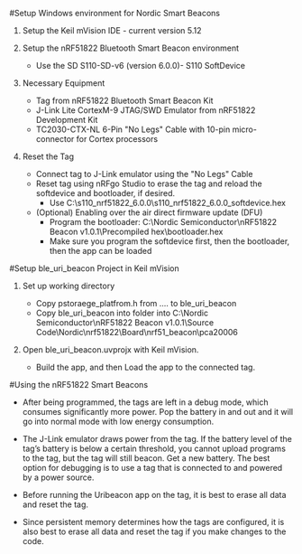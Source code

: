 #Setup Windows environment for Nordic Smart Beacons
1. Setup the Keil mVision IDE - current version 5.12
2. Setup the nRF51822 Bluetooth Smart Beacon environment
	* Use the SD S110-SD-v6 (version 6.0.0)- S110 SoftDevice
3. Necessary Equipment
 	* Tag from nRF51822 Bluetooth Smart Beacon Kit
	* J-Link Lite CortexM-9 JTAG/SWD Emulator from nRF51822 Development Kit
	* TC2030-CTX-NL 6-Pin "No Legs" Cable with 10-pin micro-connector for Cortex processors


4. Reset the Tag

	* Connect tag to J-Link emulator using the "No Legs" Cable
	* Reset tag using nRFgo Studio to erase the tag and reload the softdevice and bootloader, if desired. 
		* Use C:\s110_nrf51822_6.0.0\s110_nrf51822_6.0.0_softdevice.hex
	* (Optional) Enabling over the air direct firmware update (DFU)
		* Program the bootloader: C:\Nordic Semiconductor\nRF51822 Beacon v1.0.1\Precompiled hex\bootloader.hex
		* Make sure you program the softdevice first, then the bootloader, then the app can be loaded


#Setup ble_uri_beacon Project in Keil mVision

1. Set up working directory

	* Copy pstoraege_platfrom.h from .... to ble_uri_beacon
	* Copy ble_uri_beacon into folder into
C:\Nordic Semiconductor\nRF51822 Beacon v1.0.1\Source Code\Nordic\nrf51822\Board\nrf51_beacon\pca20006

2. Open ble_uri_beacon.uvprojx with Keil mVision. 
	* Build the app, and then Load the app to the connected tag.

#Using the nRF51822 Smart Beacons 

* After being programmed, the tags are left in a debug mode, which consumes significantly more power. Pop the battery in and out and it will go into normal mode with low energy consumption.

* The J-Link emulator draws power from the tag.  If the battery level of the tag’s battery is below a certain threshold, you cannot upload programs to the tag, but the tag will still beacon. Get a new battery. The best option for debugging is to use a tag that is connected to and powered by a power source.

* Before running the Uribeacon app on the tag, it is best to erase all data and reset the tag.

* Since persistent memory determines how the tags are configured, it is also best to erase all data and reset the tag if you make changes to the code.


